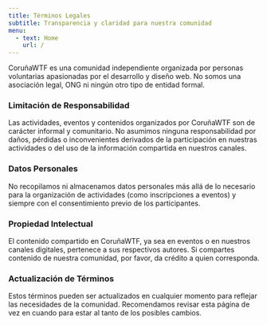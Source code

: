 ```yaml
---
title: Términos Legales
subtitle: Transparencia y claridad para nuestra comunidad
menu:
  - text: Home
    url: /
---
```

CoruñaWTF es una comunidad independiente organizada por personas voluntarias apasionadas por el desarrollo y diseño web. No somos una asociación legal, ONG ni ningún otro tipo de entidad formal.

### Limitación de Responsabilidad
Las actividades, eventos y contenidos organizados por CoruñaWTF son de carácter informal y comunitario. No asumimos ninguna responsabilidad por daños, pérdidas o inconvenientes derivados de la participación en nuestras actividades o del uso de la información compartida en nuestros canales.

### Datos Personales
No recopilamos ni almacenamos datos personales más allá de lo necesario para la organización de actividades (como inscripciones a eventos) y siempre con el consentimiento previo de los participantes.

### Propiedad Intelectual
El contenido compartido en CoruñaWTF, ya sea en eventos o en nuestros canales digitales, pertenece a sus respectivos autores. Si compartes contenido de nuestra comunidad, por favor, da crédito a quien corresponda.

### Actualización de Términos
Estos términos pueden ser actualizados en cualquier momento para reflejar las necesidades de la comunidad. Recomendamos revisar esta página de vez en cuando para estar al tanto de los posibles cambios.

